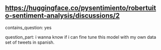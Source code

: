 ## https://huggingface.co/pysentimiento/robertuito-sentiment-analysis/discussions/2

contains_question: yes

question_part: i wanna know if i can fine tune this model with my own data set of tweets in spanish.